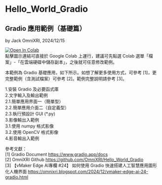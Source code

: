 # Hello_World_Gradio

## **Gradio 應用範例（基礎篇）**   
by Jack OmniXRI, 2024/12/15  

[![Open In Colab](https://colab.research.google.com/assets/colab-badge.svg)](https://colab.research.google.com/github/OmniXRI/Hello_World_Gradio/blob/main/Hello_World_Gradio.ipynb)  
點擊圖示連結可直接於 Google Colab 上運行，建議可先點選 Colab 選單「檔案」-「在雲端硬碟中儲存副本」，之後就可任意修改範例。  

本範例為 Gradio 基礎應用，如下所示。如想了解更多使用方式，可參考 [1]，更完整範例（含測試檔案）可參考 [2]。範例完整說明請參考 [3]。  

1.安裝 Gradio 及必要函式庫  
2.文字輸入及輸出範例  
2.1.簡單應用界面一（簡單型）  
2.2.簡單應用介面二（自定義型）  
2.3.執行預設計 GUI (*.py)  
3.影像輸出入範例  
3.1.使用 numpy 格式影像  
3.2.使用 OpenCV 格式影像  
4.影音輸出入範例  

參考文獻：  
[1] Gradio Document https://www.gradio.app/docs  
[2] OmniXRI Github https://github.com/OmniXRI/Hello_World_Gradio   
[3] 【vMaker Edge AI專欄 #24】 如何使用 Gradio 快速搭建人工智慧應用圖形化人機界面 https://omnixri.blogspot.com/2024/12/vmaker-edge-ai-24-gradio.html  
